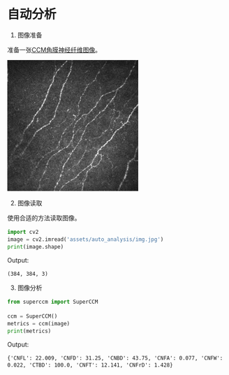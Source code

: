 # 自动分析


1. 图像准备

准备一张[CCM角膜神经纤维图像](assets/auto_analysis/img.jpg)。

<img src="assets/auto_analysis/img.jpg" width="300">

2. 图像读取

使用合适的方法读取图像。
```python
import cv2
image = cv2.imread('assets/auto_analysis/img.jpg')
print(image.shape)
```
Output:
```text
(384, 384, 3)
```

3. 图像分析

```python
from superccm import SuperCCM

ccm = SuperCCM()
metrics = ccm(image)
print(metrics)
```
Output:
```text
{'CNFL': 22.009, 'CNFD': 31.25, 'CNBD': 43.75, 'CNFA': 0.077, 'CNFW': 0.022, 'CTBD': 100.0, 'CNFT': 12.141, 'CNFrD': 1.428}
```